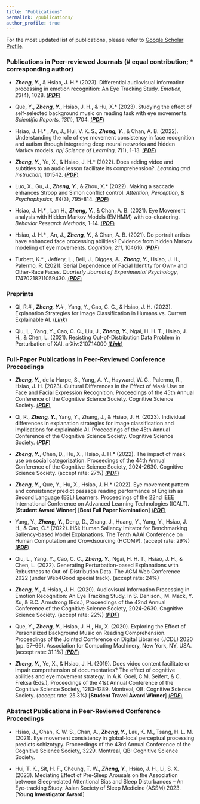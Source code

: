 ```yaml
---
title: "Publications"
permalink: /publications/
author_profile: true
---
```


For the most updated list of publications, please refer to [Google Scholar Profile](https://scholar.google.com/citations?hl=zh-CN&user=Cpnk91sAAAAJ).


### Publications in Peer-reviewed Journals (# equal contribution; * corresponding author)

*	***Zheng, Y.***, & Hsiao, J. H.* (2023). Differential audiovisual information processing in emotion recognition: An Eye Tracking Study. _Emotion, 23_(4), 1028. [(***PDF***)](https://mercuryzheng.github.io/files/Zheng2023Emotion.pdf)
  
*	Que, Y., ***Zheng, Y.***, Hsiao, J. H., & Hu, X.* (2023). Studying the effect of self-selected background music on
reading task with eye movements. _Scientific Reports, 13_(1), 1704. [(***PDF***)](https://mercuryzheng.github.io/files/Que2023SR.pdf)

* Hsiao, J. H.* , An, J., Hui, V. K. S., ***Zheng, Y.***, & Chan, A. B. (2022). Understanding the role of eye movement consistency in face recognition and autism through integrating deep neural networks and hidden Markov models. _npj Science of Learning, 7_(1), 1-13. [(***PDF***)](https://mercuryzheng.github.io/files/npjsol_2022.pdf) 

*	***Zheng, Y.***, Ye, X., & Hsiao, J. H.* (2022). Does adding video and subtitles to an audio lesson facilitate its comprehension?. _Learning and Instruction,_ 101542. [(***PDF***)](https://mercuryzheng.github.io/files/Zheng2022_LI.pdf) 

*	Luo, X., Gu, J.,  ***Zheng, Y.***, & Zhou, X.* (2022). Making a saccade enhances Stroop and Simon conflict control. _Attention, Perception, & Psychophysics, 84_(3), 795-814. [(***PDF***)](https://mercuryzheng.github.io/files/Luo2022APP.pdf)

*	Hsiao, J. H.* , Lan H., ***Zheng, Y.***, & Chan, A. B. (2021). Eye Movement analysis with Hidden Markov Models (EMHMM) with co-clustering. _Behavior Research Methods_, 1-14.  [(***PDF***)](https://mercuryzheng.github.io/files/Hsiao2021BRM_.pdf)

*	Hsiao, J. H.* , An, J., ***Zheng, Y.***, & Chan, A. B. (2021). Do portrait artists have enhanced face processing abilities? Evidence from hidden Markov modeling of eye movements. _Cognition, 211_, 104616. [(***PDF***)](https://mercuryzheng.github.io/files/Hsiao2021Cognition.pdf) 

*	Turbett, K.* , Jeffery, L., Bell, J., Digges, A., ***Zheng, Y.***, Hsiao, J. H., Palermo, R. (2021). Serial Dependence of Facial Identity for Own- and Other-Race Faces. _Quarterly Journal of Experimental Psychology_, 17470218211059430. [(***PDF***)](https://mercuryzheng.github.io/files/Turbett2021QJEP.pdf)  
  


### Preprints

* Qi, R.# , ***Zheng, Y.***# , Yang, Y., Cao, C. C., & Hsiao, J. H. (2023). Explanation Strategies for Image Classification in Humans vs. Current Explainable AI. [(***Link***)](https://arxiv.org/abs/2304.04448)

*	Qiu, L., Yang, Y., Cao, C. C., Liu, J., ***Zheng, Y.***, Ngai, H. H. T., Hsiao, J. H., & Chen, L. (2021). Resisting Out-of-Distribution Data Problem in Perturbation of XAI. arXiv:2107.14000 [(***Link***)](https://arxiv.org/abs/2107.14000)  
  


### Full-Paper Publications in Peer-Reviewed Conference Proceedings
* ***Zheng, Y.***, de la Harpe, S., Yang, A. Y., Hayward, W. G., Palermo, R., Hsiao, J. H. (2023). Cultural Differences in the Effect of Mask Use on Face and Facial Expression Recognition. Proceedings of the 45th Annual Conference of the Cognitive Science Society. Cognitive Science Society. [(***PDF***)](https://escholarship.org/content/qt5dk4k4nq/qt5dk4k4nq.pdf)

* Qi, R., ***Zheng, Y.***, Yang, Y., Zhang, J., & Hsiao, J. H. (2023). Individual differences in explanation strategies for image classification and implications for explainable AI. Proceedings of the 45th Annual Conference of the Cognitive Science Society. Cognitive Science Society. [(***PDF***)](https://escholarship.org/content/qt4kp9h54m/qt4kp9h54m.pdf) 
  
* ***Zheng, Y.***, Chen, D., Hu, X., Hsiao, J. H.* (2022). The impact of mask use on social categorization. Proceedings of the 44th Annual Conference of the Cognitive Science Society, 2024-2630. Cognitive Science Society. (accept rate: 27%) [(***PDF***)](https://escholarship.org/content/qt0nk0d8j7/qt0nk0d8j7.pdf)

* ***Zheng, Y.***, Que, Y., Hu, X., Hsiao, J. H.* (2022). Eye movement pattern and consistency predict passage reading performance of English as Second Language (ESL) Learners. Proceedings of the 22nd IEEE International Conference on Advanced Learning Technologies (ICALT). [**Student Award Winner**] [**Best Full Paper Nomination**] [(***PDF***)](https://mercuryzheng.github.io/files/Zheng_2022_ICALT.pdf)

* Yang, Y., ***Zheng, Y.***, Deng, D., Zhang, J., Huang, Y., Yang, Y., Hsiao, J. H., & Cao, C.* (2022). HSI: Human Saliency Imitator for Benchmarking Saliency-based Model Explanations. The Tenth AAAI Conference on Human Computation and Crowdsourcing (HCOMP). (accept rate: 29%) [(***PDF***)](https://mercuryzheng.github.io/files/Yang2022_Hcomp.pdf)

* Qiu, L., Yang, Y., Cao, C. C., ***Zheng, Y.***, Ngai, H. H. T., Hsiao, J. H., & Chen, L. (2022). Generating Perturbation-based Explanations with Robustness to Out-of-Distribution Data. The ACM Web Conference 2022 (under Web4Good special track). (accept rate: 24%)

* ***Zheng, Y.***, & Hsiao, J. H. (2020). Audiovisual Information Processing in Emotion Recognition: An Eye Tracking Study. In S. Denison., M. Mack, Y. Xu, & B.C. Armstrong (Eds.), Proceedings of the 42nd Annual Conference of the Cognitive Science Society, 2024-2630. Cognitive Science Society. (accept rate: 22%) [(***PDF***)](https://mercuryzheng.github.io/files/Zheng2020CogSci.pdf)

* Que, Y., ***Zheng, Y.***, Hsiao, J. H., Hu, X. (2020). Exploring the Effect of Personalized Background Music on Reading Comprehension. Proceedings of the Jointed Conference on Digital Libraries (JCDL) 2020 (pp. 57–66). Association for Computing Machinery, New York, NY, USA. (accept rate: 31.1%) [(***PDF***)](https://mercuryzheng.github.io/files/Que2020JCDL.pdf)

* ***Zheng, Y.***, Ye, X., & Hsiao, J. H. (2019). Does video content facilitate or impair comprehension of documentaries? The effect of cognitive abilities and eye movement strategy. In A.K. Goel, C.M. Seifert, & C. Freksa (Eds.), Proceedings of the 41st Annual Conference of the Cognitive Science Society, 1283-1289. Montreal, QB: Cognitive Science Society. (accept rate: 25.3%) [**Student Travel Award Winner**] [(***PDF***)](https://www.researchgate.net/profile/Yueyuan-Zheng-2/publication/346096163_Does_Video_Content_Facilitate_or_Impair_Comprehension_of_Documentaries_The_Effect_of_Cognitive_Abilities_and_Eye_Movement_Strategy/links/5fbb6cff458515b797628e10/Does-Video-Content-Facilitate-or-Impair-Comprehension-of-Documentaries-The-Effect-of-Cognitive-Abilities-and-Eye-Movement-Strategy.pdf)


### Abstract Publications in Peer-Reviewed Conference Proceedings
* Hsiao, J., Chan, K. W. S., Chan, A., ***Zheng, Y.***, Lau, K. M., Tsang, H. L. M. (2021). Eye movement consistency in global-local perceptual processing predicts schizotypy. Proceedings of the 43rd Annual Conference of the Cognitive Science Society, 3229. Montreal, QB: Cognitive Science Society.

* Hui, T. K., Sit, H. F., Cheung, T. W., ***Zheng, Y.***, Hsiao, J. H., Li, S. X. (2023). Mediating Effect of Pre-Sleep Arousals on the Association between Sleep-related Attentional Bias and Sleep Disturbances – An Eye-tracking Study. Asian Society of Sleep Medicine (ASSM) 2023. [**Young Investigator Award**]

